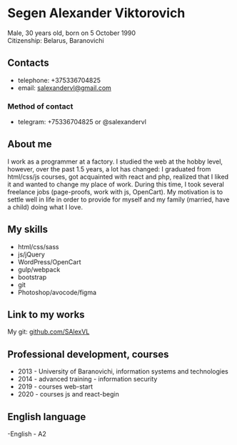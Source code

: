 # Segen Alexander Viktorovich
Male, 30 years old, born on 5 October 1990<br/>
Citizenship: Belarus, Baranovichi
## Contacts
* telephone: +375336704825
* email: salexandervl@gmail.com
### Method of contact
* telegram: +75336704825 or @salexandervl
## About me
I work as a programmer at a factory. I studied the web at the hobby level, however, over the past 1.5 years, a lot has changed: I graduated from html/css/js courses, got acquainted with react and php, realized that I liked it and wanted to change my place of work. During this time, I took several freelance jobs (page-proofs, work with js, OpenCart). My motivation is to settle well in life in order to provide for myself and my family (married, have a child) doing what I love. 
## My skills 
* html/css/sass
* js/jQuery
* WordPress/OpenCart
* gulp/webpack
* bootstrap
* git
* Photoshop/avocode/figma
## Link to my works
My git: [github.com/SAlexVL](https://github.com/SAlexVL)
## Professional development, courses
* 2013 - University of Baranovichi, information systems and technologies 
* 2014 - advanced training - information security 
* 2019 - courses web-start
* 2020 - courses js and react-begin
## English language
-English - A2
